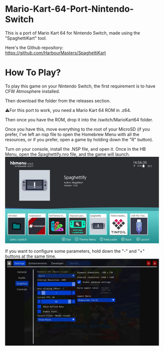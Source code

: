 # Mario-Kart-64-Port-Nintendo-Switch

This is a port of Mario Kart 64 for Nintendo Switch, made using the "SpaghettiKart" tool.

Here's the Github repository: https://github.com/HarbourMasters/SpaghettiKart

# How To Play?

To play this game on your Nintendo Switch, the first requirement is to have CFW Atmosphere installed.

Then download the folder from the releases section.

⚠For this port to work, you need a Mario Kart 64 ROM in .z64.

Then once you have the ROM, drop it into the /switch/MarioKart64 folder.

Once you have this, move everything to the root of your MicroSD (if you prefer, I've left an nsp file to open the Homebrew Menu with all the resources, or if you prefer, open a game by holding down the "R" button).

Turn on your console, install the .NSP file, and open it. Once in the HB Menu, open the Spaghettify.nro file, and the game will launch.
![HBMenu](HBMenu.png)

If you want to configure some parameters, hold down the "-" and "+" buttons at the same time.
![Settings](Settings.png)
